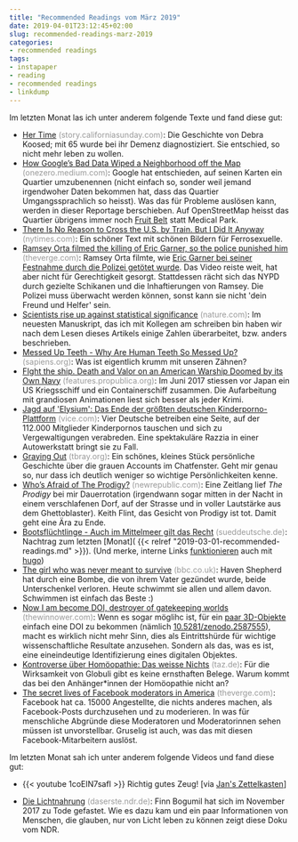 ```yaml
---
title: "Recommended Readings vom März 2019"
date: 2019-04-01T23:12:45+02:00
slug: recommended-readings-marz-2019
categories:
- recommended readings
tags:
- instapaper
- reading
- recommended readings
- linkdump
---
```


Im letzten Monat las ich unter anderem folgende Texte und fand diese gut:

- [Her Time](https://story.californiasunday.com/assisted-suicide) <span style="color: #999999;">(story.californiasunday.com)</span>: Die Geschichte von Debra Koosed; mit 65 wurde bei ihr Demenz diagnostiziert. Sie entschied, so nicht mehr leben zu wollen.
- [How Google’s Bad Data Wiped a Neighborhood off the Map](https://onezero.medium.com/how-googles-bad-data-wiped-a-neighborhood-off-the-map-80c4c13f1c2b) <span style="color: #999999;">(onezero.medium.com)</span>: Google hat entschieden, auf seinen Karten ein Quartier umzubenennen (nicht einfach so, sonder weil jemand irgendwoher Daten bekommen hat, dass das Quartier Umgangssprachlich so heisst). Was das für Probleme auslösen kann, werden in dieser Reportage berschieben. Auf OpenStreetMap heisst das Quartier übrigens immer noch [Fruit Belt](https://www.openstreetmap.org/relation/9418827) statt Medical Park.
- [There Is No Reason to Cross the U.S. by Train. But I Did It Anyway](https://www.nytimes.com/interactive/2019/03/20/magazine/train-across-america-amtrak.html) <span style="color: #999999;">(nytimes.com)</span>: Ein schöner Text mit schönen Bildern für Ferrosexuelle.
- [Ramsey Orta filmed the killing of Eric Garner, so the police punished him](https://www.theverge.com/2019/3/13/18253848/eric-garner-footage-ramsey-orta-police-brutality-killing-safety) <span style="color: #999999;">(theverge.com)</span>: Ramsey Orta filmte, wie [Eric Garner bei seiner Festnahme durch die Polizei getötet wurde](https://de.wikipedia.org/wiki/Todesfall_Eric_Garner). Das Video reiste weit, hat aber nicht für Gerechtigkeit gesorgt. Stattdessen rächt sich das NYPD durch gezielte Schikanen und die Inhaftierungen von Ramsey. Die Polizei muss überwacht werden können, sonst kann sie nicht 'dein Freund und Helfer' sein.
- [Scientists rise up against statistical significance](https://www.nature.com/articles/d41586-019-00857-9?error=cookies_not_supported&amp;code=a161d7c4-08ee-4316-815f-0a3249150b28) <span style="color: #999999;">(nature.com)</span>: Im neuesten Manuskript, das ich mit Kollegen am schreiben bin haben wir nach dem Lesen dieses Artikels einige Zahlen überarbeitet, bzw. anders beschrieben.
- [Messed Up Teeth - Why Are Human Teeth So Messed Up?](https://www.sapiens.org/body/human-teeth-evolution/) <span style="color: #999999;">(sapiens.org)</span>: Was ist eigentlich krumm mit unseren Zähnen?
- [FIght the ship. Death and Valor on an American Warship Doomed by its Own Navy](https://features.propublica.org/navy-accidents/uss-fitzgerald-destroyer-crash-crystal/) <span style="color: #999999;">(features.propublica.org)</span>: Im Juni 2017 stiessen vor Japan ein US Kriegsschiff und ein Containerschiff zusammen. Die Aufarbeitung mit grandiosen Animationen liest sich besser als jeder Krimi.
- [Jagd auf 'Elysium': Das Ende der größten deutschen Kinderporno-Plattform](https://www.vice.com/de/article/panv87/jagd-auf-elysium-das-ende-der-grossten-deutschen-kinderporno-plattform) <span style="color: #999999;">(vice.com)</span>: Vier Deutsche betreiben  eine Seite, auf der 112.000 Mitglieder Kinderpornos tauschen und sich zu  Vergewaltigungen verabreden. Eine spektakuläre Razzia in einer  Autowerkstatt bringt sie zu Fall.
- [Graying Out](https://www.tbray.org/ongoing/When/201x/2019/03/11/Lights-Going-Out) <span style="color: #999999;">(tbray.org)</span>: Ein schönes, kleines Stück persönliche Geschichte über die grauen Accounts im Chatfenster. Geht mir genau so, nur dass ich deutlich weniger so wichtige Persönlichkeiten kenne.
- [Who’s Afraid of The Prodigy?](https://newrepublic.com/article/153218/whos-afraid-prodigy) <span style="color: #999999;">(newrepublic.com)</span>: Eine Zeitlang lief *The Prodigy* bei mir Dauerrotation (irgendwann sogar mitten in der Nacht in einem verschlafenen Dorf, auf der Strasse und in voller Lautstärke aus dem Ghettoblaster). Keith Flint, das Gesicht von Prodigy ist tot. Damit geht eine Ära zu Ende.
- [Bootsflüchtlinge - Auch im Mittelmeer gilt das Recht](https://www.sueddeutsche.de/politik/fluechtlinge-mittelmeer-libyen-salvini-italien-menschenrechtskonvention-1.4255174) <span style="color: #999999;">(sueddeutsche.de)</span>: Nachtrag zum letzten [Monat]( {{< relref "2019-03-01-recommended-readings.md" >}}). (Und merke, interne Links [funktionieren](https://github.com/habi/blog/commit/357c6c74f93ac097f14a7c2801cc8f579000657e#diff-178383e823eeeba89d6551e75f3613fbL28) auch mit [hugo](https://gohugo.io/))
- [The girl who was never meant to survive](https://www.bbc.co.uk/news/resources/idt-sh/haven_shepherd) <span style="color: #999999;">(bbc.co.uk)</span>:  Haven Shepherd hat durch eine Bombe, die von ihrem Vater gezündet wurde, beide Unterschenkel verloren. Heute schwimmt sie allen und allem davon. Schwimmen ist einfach das Beste :)
- [Now I am become DOI, destroyer of gatekeeping worlds](https://thewinnower.com/papers/282-now-i-am-become-doi-destroyer-of-gatekeeping-worlds) <span style="color: #999999;">(thewinnower.com)</span>: Wenn es sogar möglihc ist, für ein [paar 3D-Objekte](https://github.com/TomoGraphics/Hol3Drs) einfach eine DOI zu bekommen (nämlich [10.5281/zenodo.2587555](https://zenodo.org/record/2587555)), macht es wirklich nicht mehr Sinn, dies als Eintrittshürde für wichtige wissenschaftliche Resultate anzusehen. Sondern als das, was es ist, eine eineindeutige Identifizierung eines digitalen Objektes.
- [Kontroverse über Homöopathie: Das weisse Nichts](https://www.taz.de/!5574123/) <span style="color: #999999;">(taz.de)</span>: Für die Wirksamkeit von Globuli gibt es keine ernsthaften Belege. Warum kommt das bei den Anhänger*innen der Homöopathie nicht an?
- [The secret lives of Facebook moderators in America](https://www.theverge.com/2019/2/25/18229714/cognizant-facebook-content-moderator-interviews-trauma-working-conditions-arizona) <span style="color: #999999;">(theverge.com)</span>: Facebook hat ca. 15000 Angestellte, die nichts anderes machen, als Facebook-Posts durchzusehen und zu moderieren. In was für menschliche Abgründe diese Moderatoren und Moderatorinnen sehen müssen ist unvorstellbar. Gruselig ist auch, was das mit diesen Facebook-Mitarbeitern auslöst.

Im letzten Monat sah ich unter anderem folgende Videos und fand diese gut:

- {{< youtube 1coEIN7safI >}} Richtig gutes Zeug! [via [Jan's Zettelkasten](https://pieceoplastic.com/zk/2019/03/19/)]

- [Die Lichtnahrung](https://www.ndr.de/fernsehen/sendungen/panorama_die_reporter/Die-Lichtnahrung,sendung875712.html) <span style="color: #999999;">(daserste.ndr.de)</span>: Finn Bogumil hat sich im November 2017 zu Tode gefastet. Wie es dazu kam und ein paar Informationen von Menschen, die glauben, nur von Licht leben zu können zeigt diese Doku vom NDR.
